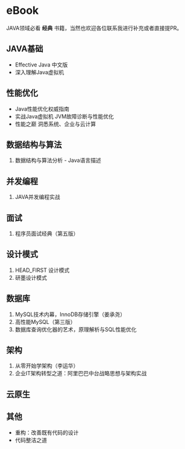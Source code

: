 # eBook

JAVA领域必看 **经典** 书籍，当然也欢迎各位联系我进行补充或者直接提PR。

## JAVA基础

* Effective Java 中文版
* 深入理解Java虚拟机

## 性能优化

* Java性能优化权威指南
* 实战Java虚拟机 JVM故障诊断与性能优化
* 性能之巅 洞悉系统、企业与云计算

## 数据结构与算法

1. 数据结构与算法分析 - Java语言描述

## 并发编程

1. JAVA并发编程实战

## 面试

1. 程序员面试经典（第五版）

## 设计模式

1. HEAD_FIRST 设计模式
2. 研墨设计模式

## 数据库

1. MySQL技术内幕，InnoDB存储引擎（姜承尧）
2. 高性能MySQL（第三版）
3. 数据库查询优化器的艺术，原理解析与SQL性能优化

## 架构

1. 从零开始学架构（李运华）
2. 企业IT架构转型之道：阿里巴巴中台战略思想与架构实战

## 云原生


## 其他

* 重构：改善既有代码的设计
* 代码整洁之道